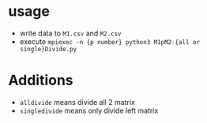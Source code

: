 # usage

- write data to `M1.csv` and `M2.csv`
- execute `mpiexec -n {p number} python3 M1pM2-{all or single}Divide.py`

# Additions

- `alldivide` means divide all 2 matrix
- `singledivide` means only divide left matrix
